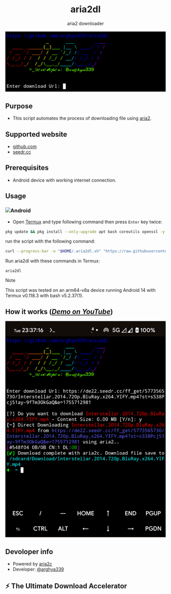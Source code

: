 <h1 align="center">aria2dl</h1>
<p align="center">
aria2 downloader
<br>
<br>
<img src="docs/images/Main.png">
<br>

## Purpose
- This script automates the process of downloading file using [aria2](https://github.com/aria2/aria2).

## Supported website
- [github.com](https://github.com/)
- [seedr.cc](https://seedr.cc/)

## Prerequisites
- Android device with working internet connection.

## Usage
### ![Android](https://img.shields.io/badge/Android-3DDC84?style=for-the-badge&logo=android&logoColor=white)
  - Open [Termux](https://github.com/termux/termux-app/releases/) and type following command then press `Enter` key twice:
  ```sh
  pkg update && pkg install --only-upgrade apt bash coreutils openssl -y
  ```
  run the script with the following command:
  ```sh
  curl --progress-bar -o "$HOME/.aria2dl.sh" "https://raw.githubusercontent.com/arghya339/aria2dl/main/Termux/aria2dl.sh" && bash "$HOME/.aria2dl.sh"
  ```
  Run aria2dl with these commands in Termux:
  ```
  aria2dl
  ```
> [!NOTE]
> This script was tested on an arm64-v8a device running Android 14 with Termux v0.118.3 with bash v5.2.37(1).

## How it works (_[Demo on YouTube](https://youtube.com/)_)

![image](docs/images/Result_Android.png)

## Devoloper info
- Powered by [aria2c](https://github.com/aria2/aria2)
- Developer: [@arghya339](https://github.com/arghya339)

## ⚡ The Ultimate Download Accelerator
